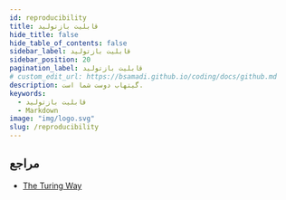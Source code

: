 ```yaml
---
id: reproducibility
title: قابلیت بازتولید
hide_title: false
hide_table_of_contents: false
sidebar_label: قابلیت بازتولید
sidebar_position: 20
pagination_label: قابلیت بازتولید
# custom_edit_url: https://bsamadi.github.io/coding/docs/github.md
description: گیتهاب دوست شما است.
keywords:
  - قابلیت بازتولید
  - Markdown
image: "img/logo.svg"
slug: /reproducibility
---
```


## مراجع
* [The Turing Way](https://the-turing-way.netlify.app/welcome)
